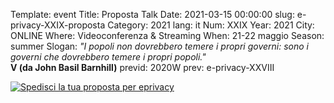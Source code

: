 Template: event
Title: Proposta Talk
Date: 2021-03-15 00:00:00
slug: e-privacy-XXIX-proposta
Category: 2021
lang: it
Num: XXIX
Year: 2021
City: ONLINE
Where: Videoconferenza & Streaming
When: 21-22 maggio
Season: summer
Slogan: <i>"I popoli non dovrebbero temere i propri governi: sono i governi che dovrebbero temere i propri popoli."</i><br/><b>V (da John Basil Barnhill)</b>
previd: 2020W
prev: e-privacy-XXVIII


[![Spedisci la tua proposta per eprivacy]({static}/images/proposte-XXIX.png "Compila il form per spedire la tua proposta")](https://forms.gle/fgsJni2cA9a4g4Vd8)
